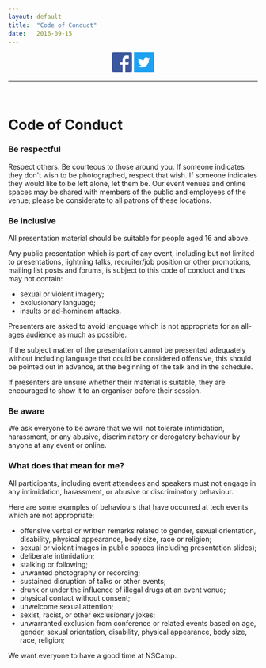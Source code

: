 ```yaml
---
layout: default
title:  "Code of Conduct"
date:   2016-09-15
---
```


<div style="text-align: center">
<div style="display: inline-block">
        <a id="footer-li" href="https://www.facebook.com/nextstepcamp"><img src="./img/fb.png" alt="NSFacebook" height="40" width="40"></a>
        <a id="footer-li" href="http://www.twitter.com/nscamp_au"><img src="./img/twitter.png" alt="NSBird" height="40" width="40"></a>
</div>
</div>

---

<br>

# Code of Conduct

### Be respectful

Respect others. Be courteous to those around
you. If someone indicates they don't wish to be photographed, respect
that wish. If someone indicates they would like to be left alone, let
them be. Our event venues and online spaces may be shared with members
of the public and employees of the venue; please be considerate to all
patrons of these locations.

### Be inclusive

All presentation material should be suitable for people aged 16 and
above.

Any public presentation which is part of any event, including but not
limited to presentations, lightning talks, recruiter/job position or
other promotions, mailing list posts and forums, is subject to this
code of conduct and thus may not contain:

- sexual or violent imagery;
- exclusionary language;
- insults or ad-hominem attacks.

Presenters are asked to avoid language which is not appropriate for an
all-ages audience as much as possible.

If the subject matter of the presentation cannot be presented
adequately without including language that could be considered
offensive, this should be pointed out in advance, at the beginning of
the talk and in the schedule.

If presenters are unsure whether their material is suitable, they are
encouraged to show it to an organiser before their session.

### Be aware

We ask everyone to be aware that we will not tolerate intimidation,
harassment, or any abusive, discriminatory or derogatory behaviour by
anyone at any event or online.

### What does that mean for me?

All participants, including event attendees and speakers must not
engage in any intimidation, harassment, or abusive or discriminatory
behaviour.

Here are some examples of behaviours that have occurred at tech events
which are not appropriate:

- offensive verbal or written remarks related to gender, sexual orientation,
  disability, physical appearance, body size, race or religion;
- sexual or violent images in public spaces (including presentation slides);
- deliberate intimidation;
- stalking or following;
- unwanted photography or recording;
- sustained disruption of talks or other events;
- drunk or under the influence of illegal drugs at an event venue;
- physical contact without consent;
- unwelcome sexual attention;
- sexist, racist, or other exclusionary jokes;
- unwarranted exclusion from conference or related events based on
  age, gender, sexual orientation, disability, physical appearance, body size,
  race, religion;

We want everyone to have a good time at NSCamp.